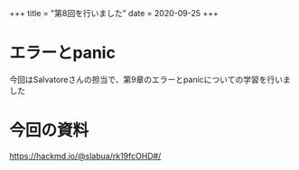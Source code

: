 +++
title = "第8回を行いました"
date = 2020-09-25
+++

# エラーとpanic

今回はSalvatoreさんの担当で、第9章のエラーとpanicについての学習を行いました

# 今回の資料

https://hackmd.io/@slabua/rk19fcOHD#/
